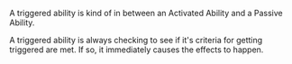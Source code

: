 A triggered ability is kind of in between an Activated Ability and a Passive Ability. 

A triggered ability is always checking to see if it's criteria for getting triggered are met. If so, it immediately causes the effects to happen.
